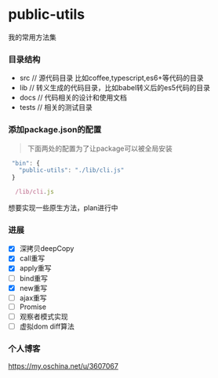 # public-utils
我的常用方法集

### 目录结构
- src     // 源代码目录 比如coffee,typescript,es6+等代码的目录
- lib     // 转义生成的代码目录，比如babel转义后的es5代码的目录
- docs    // 代码相关的设计和使用文档
- tests   // 相关的测试目录


### 添加package.json的配置
> 下面两处的配置为了让package可以被全局安装
```javaScript
 "bin": {
   "public-utils": "./lib/cli.js"
 }
```
```javaScript
  /lib/cli.js
```


想要实现一些原生方法，plan进行中
### 进展
- [x] 深拷贝deepCopy
- [x] call重写
- [x] apply重写
- [ ] bind重写
- [x] new重写
- [ ] ajax重写
- [ ] Promise
- [ ] 观察者模式实现
- [ ] 虚拟dom diff算法

### 个人博客
<https://my.oschina.net/u/3607067>

